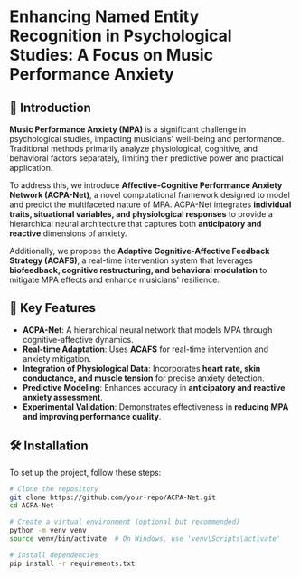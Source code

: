 # Enhancing Named Entity Recognition in Psychological Studies: A Focus on Music Performance Anxiety

## 🎵 Introduction

**Music Performance Anxiety (MPA)** is a significant challenge in psychological studies, impacting musicians' well-being and performance. Traditional methods primarily analyze physiological, cognitive, and behavioral factors separately, limiting their predictive power and practical application. 

To address this, we introduce **Affective-Cognitive Performance Anxiety Network (ACPA-Net)**, a novel computational framework designed to model and predict the multifaceted nature of MPA. ACPA-Net integrates **individual traits, situational variables, and physiological responses** to provide a hierarchical neural architecture that captures both **anticipatory and reactive** dimensions of anxiety.

Additionally, we propose the **Adaptive Cognitive-Affective Feedback Strategy (ACAFS)**, a real-time intervention system that leverages **biofeedback, cognitive restructuring, and behavioral modulation** to mitigate MPA effects and enhance musicians' resilience.

## 🚀 Key Features

- **ACPA-Net**: A hierarchical neural network that models MPA through cognitive-affective dynamics.
- **Real-time Adaptation**: Uses **ACAFS** for real-time intervention and anxiety mitigation.
- **Integration of Physiological Data**: Incorporates **heart rate, skin conductance, and muscle tension** for precise anxiety detection.
- **Predictive Modeling**: Enhances accuracy in **anticipatory and reactive anxiety assessment**.
- **Experimental Validation**: Demonstrates effectiveness in **reducing MPA and improving performance quality**.

## 🛠 Installation

To set up the project, follow these steps:

```bash
# Clone the repository
git clone https://github.com/your-repo/ACPA-Net.git
cd ACPA-Net

# Create a virtual environment (optional but recommended)
python -m venv venv
source venv/bin/activate  # On Windows, use 'venv\Scripts\activate'

# Install dependencies
pip install -r requirements.txt
